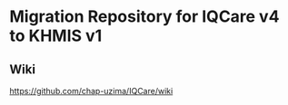 # Migration Repository for IQCare v4 to KHMIS v1

## Wiki
https://github.com/chap-uzima/IQCare/wiki

